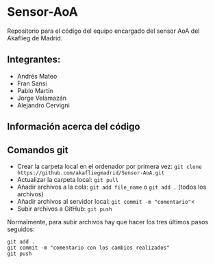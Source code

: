# Sensor-AoA
Repositorio para el código del equipo encargado del sensor AoA del Akaflieg de Madrid.

## Integrantes:
* Andrés Mateo
* Fran Sansi
* Pablo Martín 
* Jorge Velamazán
* Alejandro Cervigni

## Información acerca del código

## Comandos git
- Crear la carpeta local en el ordenador por primera vez: `git clone https://github.com/akafliegmadrid/Sensor-AoA.git`
- Actualizar la carpeta local: `git pull`
- Añadir archivos a la cola: `git add file_name` o `git add .` (todos los archivos)
- Añadir archivos al servidor local: `git commit -m "comentario"`<
- Subir archivos a GitHub: `git push`

Normalmente, para subir archivos hay que hacer los tres últimos pasos seguidos:

    git add .
    git commit -m "comentario con los cambios realizados"
    git push
